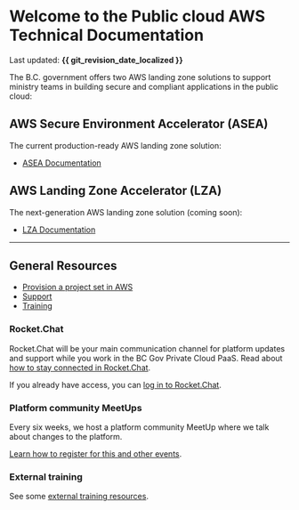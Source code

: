 # Welcome to the Public cloud AWS Technical Documentation

Last updated: **{{ git_revision_date_localized }}**

The B.C. government offers two AWS landing zone solutions to support ministry teams in building secure and compliant applications in the public cloud:

## AWS Secure Environment Accelerator (ASEA)

The current production-ready AWS landing zone solution:

- [ASEA Documentation](ASEA/index.md)

## AWS Landing Zone Accelerator (LZA)

The next-generation AWS landing zone solution (coming soon):

- [LZA Documentation](LZA/index.md)

---

## General Resources

- [Provision a project set in AWS](../welcome/provision-a-project-set.md)
- [Support](../welcome/support.md)
- [Training](../welcome/training.md)

### Rocket.Chat

Rocket.Chat will be your main communication channel for platform updates and support while you work in the BC Gov Private Cloud PaaS. Read about [how to stay connected in Rocket.Chat](https://digital.gov.bc.ca/technology/cloud/public/get-support/#contact).

If you already have access, you can
[log in to Rocket.Chat](https://chat.developer.gov.bc.ca).

### Platform community MeetUps

Every six weeks, we host a platform community MeetUp where we talk about changes to the platform.

[Learn how to register for this and other events](https://digital.gov.bc.ca/technology/cloud/public/get-support/#contact).

### External training

See some [external training resources](https://digital.gov.bc.ca/technology/cloud/public/get-support/#training).
